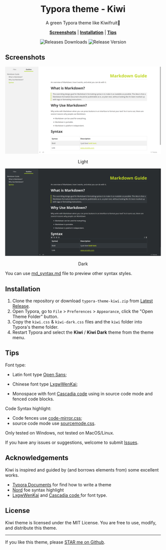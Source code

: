 <p align="center">
	<h1 align="center">Typora theme - Kiwi</h1>
</p>
<p align="center">
    A green Typora theme like Kiwifruit🥝
</p>

<p align="center">
<b><a href="README#screenshots">Screenshots</a></b>
|
<b><a href="README#installation">Installation</a></b>
|
<b><a href="README#tips">Tips</a></b>
</p>

<div align="center">
  <img alt="Releases Downloads" 
src="https://img.shields.io/github/downloads/snowzxl/typora-theme-kiwi/total?style=for-the-badge">  
  <img alt="Release Version" src="https://img.shields.io/github/v/release/snowzxl/typora-theme-kiwi?style=for-the-badge">
</div>

## Screenshots

![Light](image/light.png)

<div align="center">Light</div>

![Dark](image/dark.png)

<div align="center">Dark</div>

You can use [md_syntax.md](https://github.com/snowzxl/typora-theme-kiwi/blob/main/md_syntax.md) file to preview other syntax styles.

## Installation

1. Clone the repository or download `typora-theme-kiwi.zip` from [Latest Release](https://github.com/snowzxl/typora-theme-kiwi/releases/latest).
2. Open Typora, go to `File` > `Preferences` > `Appearance`, click the "Open Theme Folder" button.
3. Copy the `kiwi.css` & `kiwi-dark.css` files and the `kiwi` folder into Typora's theme folder.
4. Restart Typora and select the **Kiwi** / **Kiwi Dark** theme from the theme menu.

## Tips

Font type:

- Latin font type [Open Sans](https://fonts.google.com/specimen/Open+Sans);

- Chinese font type [LxgwWenKai](https://github.com/lxgw/LxgwWenKai);

- Monospace with font [Cascadia code](https://github.com/microsoft/cascadia-code) using in source code mode and fenced code blocks.

Code Syntax highlight:

- Code fences use [code-mirror.css](https://github.com/snowzxl/typora-theme-kiwi/blob/main/kiwi/code-mirror.css);
-  source code mode use  [sourcemode.css](https://github.com/snowzxl/typora-theme-kiwi/blob/main/kiwi/sourcemode.css).

Only tested on Windows, not tested on MacOS/Linux.

If you have any issues or suggestions, welcome to submit [Issues](https://github.com/snowzxl/typora-theme-kiwi/issues).

## Acknowledgements

Kiwi is inspired and guided by (and borrows elements from) some excellent works.

- [Typora Documents](https://theme.typora.io/doc/) for find how to write a theme
- [Nord](https://www.nordtheme.com/) foe syntax highlight
- [LxgwWenKai](https://github.com/lxgw/LxgwWenKai) and [Cascadia code ](https://github.com/microsoft/cascadia-code)for font type.

## License

Kiwi theme is licensed under the MIT License. You are free to use, modify, and distribute this theme.

---

If you like this theme, please [STAR me on Github](https://github.com/snowzxl/typora-theme-kiwi).
